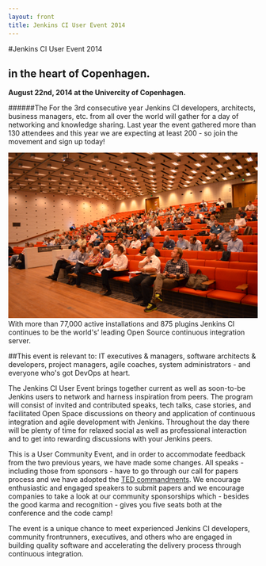 ```yaml
---
layout: front
title: Jenkins CI User Event 2014 
---
```

#Jenkins CI User Event 2014

## in the heart of Copenhagen.

__August 22nd, 2014 at the Univercity of Copenhagen.__

######The For the 3rd consecutive year Jenkins CI developers, architects, business managers, etc. from all over the world will gather for a day of networking and knowledge sharing. Last year the event gathered more than 130 attendees and this year we are expecting at least 200 - so join the movement and sign up today!

<a href="https://plus.google.com/photos/112243565708972138490/albums/5922621584844676529" target="_blank">
<img src="/images/jci2014.png" class="stdright" style="width:500."></a>
With more than 77,000 active installations and 875 plugins Jenkins CI continues to be the world's’ leading Open Source continuous integration server. 

##This event is relevant to:
IT executives & managers, software architects & developers, project managers, agile coaches, system administrators - and everyone who's got DevOps at heart.

The Jenkins CI User Event brings together current as well as soon-to-be Jenkins users to network and harness inspiration from peers. The program will consist of invited and contributed speaks, tech talks, case stories, and facilitated Open Space discussions on theory and application of continuous integration and agile development with Jenkins. Throughout the day there will be plenty of time for relaxed social as well as professional interaction and to get into rewarding discussions with your Jenkins peers.

This is a User Community Event, and in order to accommodate feedback from the two previous years, we have made some changes. All speaks - including those from sponsors - have to go through our call for papers process and we have adopted the [TED commandments](/agenda/cfp.html). We encourage enthusiastic and engaged speakers to submit papers and we encourage companies to take a look at our community sponsorships which - besides the good karma and recognition - gives you five seats both at the conference and the code camp!

The event is a unique chance to meet experienced Jenkins CI developers, community frontrunners, executives, and others who are engaged in building quality software and accelerating the delivery process through continuous integration. 



